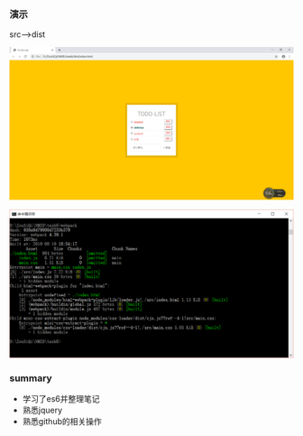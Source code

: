 ### 演示

src——>dist


![](pic/a.png)


![](pic/b.png)

### summary

- 学习了es6并整理笔记
- 熟悉jquery
- 熟悉github的相关操作

